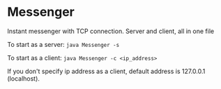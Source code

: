 # Messenger
Instant messenger with TCP connection. Server and client, all in one file

To start as a server:
`java Messenger -s`

To start as a client:
`java Messenger -c <ip_address>`

If you don't specify ip address as a client, default address is 127.0.0.1 (localhost).
